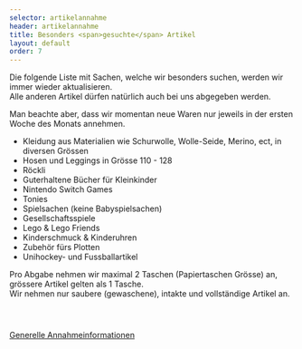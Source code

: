 ```yaml
---
selector: artikelannahme
header: artikelannahme
title: Besonders <span>gesuchte</span> Artikel
layout: default
order: 7
---
```



<div class="row justify-content-md-center">
    <div class="col-md-auto text-center">
        <p>
            Die folgende Liste mit Sachen, welche wir besonders suchen, werden wir immer wieder aktualisieren.<br>
            Alle anderen Artikel dürfen natürlich auch bei uns abgegeben werden.
        </p>
        <p>
            <span class="highlight">Man beachte aber, dass wir momentan neue Waren nur jeweils in der ersten Woche des Monats annehmen. </span>
        </p>
    </div>
    <div class="col-md-auto">
        <p>
            <ul>
            <li>Kleidung aus Materialien wie Schurwolle, Wolle-Seide, Merino, ect, in diversen Grössen</li>
            <li>Hosen und Leggings in Grösse 110 - 128</li>
            <li>Röckli</li>
            <li>Guterhaltene Bücher für Kleinkinder</li>
            <li>Nintendo Switch Games</li>
            <li>Tonies</li>
            <li>Spielsachen (keine Babyspielsachen)</li>
            <li>Gesellschaftsspiele</li>
            <li>Lego & Lego Friends</li>
            <li>Kinderschmuck & Kinderuhren</li>
            <li>Zubehör fürs Plotten</li>
            <li>Unihockey- und Fussballartikel</li>
            </ul>
        </p>
    </div>
    <div class="col-md-auto text-center">
        <p>
            Pro Abgabe nehmen wir maximal 2 Taschen (Papiertaschen Grösse) an, grössere Artikel gelten als 1 Tasche. <br/>
            Wir nehmen nur saubere (gewaschene), intakte und vollständige Artikel an.
        </p>
    </div>
</div>

<div class="row justify-content-md-center text-center" style="padding-top: 2em">
    <div class="align-content-center" style="padding-top: 1em">
        <a href="/assets/downloads/Annahmeinformationen_Februar2023.pdf" target="_blank" class="btn-download">Generelle Annahmeinformationen</a>
    </div>
</div>

